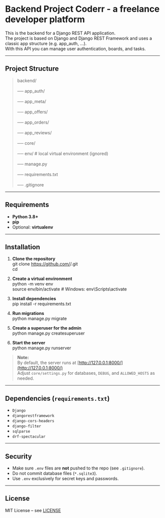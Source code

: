 # Backend Project Coderr - a freelance developer platform

This is the backend for a Django REST API application.  
The project is based on Django and Django REST Framework and uses a classic app structure (e.g. app_auth, ...).  
With this API you can manage user authentication, boards, and tasks.  

---

## Project Structure

> backend/<br>  
> ── app_auth/<br>  
> ── app_meta/<br>  
> ── app_offers/<br>  
> ── app_orders/<br>  
> ── app_reviews/<br>  
> ── core/<br>  
> ── env/                  # local virtual environment (ignored)<br>  
> ── manage.py<br>  
> ── requirements.txt<br>  
> ── .gitignore<br>  

---

## Requirements

- **Python 3.8+**  
- **pip**  
- Optional: **virtualenv**  

---

## Installation

1. **Clone the repository**  
git clone https://github.com/<your-username>/<repo-name>.git  
cd <repo-name>  

2. **Create a virtual environment**  
python -m venv env  
source env/bin/activate   # Windows: env\Scripts\activate  

3. **Install dependencies**  
pip install -r requirements.txt  

4. **Run migrations**  
python manage.py migrate  

5. **Create a superuser for the admin**  
python manage.py createsuperuser  

6. **Start the server**  
python manage.py runserver  

> **Note:**  
> By default, the server runs at [http://127.0.0.1:8000/](http://127.0.0.1:8000/)  
> Adjust `core/settings.py` for databases, `DEBUG`, and `ALLOWED_HOSTS` as needed.  

---

## Dependencies (`requirements.txt`)

- `Django`  
- `djangorestframework`  
- `django-cors-headers`
- `django-filter`
- `sqlparse`
- `drf-spectacular`

---

## Security

- Make sure `.env` files are **not** pushed to the repo (see `.gitignore`).  
- Do not commit database files (`*.sqlite3`).  
- Use `.env` exclusively for secret keys and passwords.  

---

## License

MIT License – see [LICENSE](LICENSE)  
